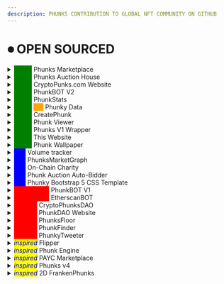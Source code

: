 ```yaml
---
description: PHUNKS CONTRIBUTION TO GLOBAL NFT COMMUNITY ON GITHUB
---
```


# ⏺ OPEN SOURCED

<details>

<summary><em><mark style="color:green;background-color:green;">active</mark></em> Phunks Marketplace</summary>

Source Code: [https://github.com/Crypto-Phunks/CryptoPhunksMarket](https://github.com/Crypto-Phunks/CryptoPhunksMarket)

Programming Language: <mark style="color:orange;">Solidity 76.4%</mark>, <mark style="color:yellow;">JavaScript 23.6%</mark>

Coder [@chopper\_\_dad](https://twitter.com/chopper\_\_dad) [@OG\_Kenobi\_Hello](https://twitter.com/OG\_Kenobi\_Hello)

Contributors [@Pauly0x](https://twitter.com/Pauly0x) [@ryder\_ripps](https://twitter.com/ryder\_ripps)

Twitter [@NotLarvaLabs](https://twitter.com/NotLarvaLabs)

[LIVE DEMO](https://notlarvalabs.com/cryptophunks)

</details>

<details>

<summary><em><mark style="color:green;background-color:green;">active</mark></em> Phunks Auction House</summary>

Source Code: [https://github.com/Crypto-Phunks/auction-house](https://github.com/Crypto-Phunks/auction-house)

[https://github.com/ogkenobi/CryptoPhunks-Auction-House](https://github.com/ogkenobi/CryptoPhunks-Auction-House)

Programming Language: <mark style="color:purple;">TypeScript 53.8%,</mark> <mark style="color:red;">HTML 17.4%</mark><mark style="color:purple;">,</mark> <mark style="color:orange;">SCSS 16.3%</mark><mark style="color:purple;">,</mark> <mark style="color:red;">Solidity 10.4%</mark><mark style="color:purple;">,</mark> <mark style="color:yellow;">JavaScript 2.1%</mark>

Coder [@chopper\_\_dad](https://twitter.com/chopper\_\_dad) [@OG\_Kenobi\_Hello](https://twitter.com/OG\_Kenobi\_Hello)

Twitter [@PhunksAuction](https://twitter.com/PhunksAuction)

[LIVE DEMO](https://phunks.auction/)

</details>

<details>

<summary><em><mark style="color:green;background-color:green;">active</mark></em> CryptoPunks.com Website</summary>

Source Code: [https://github.com/soupydolph/CryptoPhunks](https://github.com/soupydolph/CryptoPhunks)

Programming Language: <mark style="color:purple;">TypeScript 88.9%,</mark> CSS 6.5%, <mark style="color:red;">HTML 2.6%</mark><mark style="color:purple;">,</mark> <mark style="color:yellow;">JavaScript 2.0%</mark>

Coder [@soupydolph](https://twitter.com/soupydolph)

[LIVE DEMO](https://illustrious-panda-1d7c89.netlify.app/)

</details>

<details>

<summary><em><mark style="color:green;background-color:green;">active</mark></em> PhunkBOT V2</summary>

Source Code: [https://github.com/Crypto-Phunks/nft-sales-twitter-bot](https://github.com/Crypto-Phunks/nft-sales-twitter-bot)

Programming Language: <mark style="color:purple;">TypeScript 92.7%,</mark> <mark style="color:yellow;">JavaScript 2.3%,</mark> <mark style="color:green;">Shell 0.5%</mark>

Coder [@chopper\_\_dad](https://twitter.com/chopper\_\_dad) [@tat2bu](https://twitter.com/tat2bu)

Twitter [@PhunkBot](https://twitter.com/PhunkBot)

[LIVE DEMO](https://twitter.com/PhunkBot)

</details>

<details>

<summary><em><mark style="color:green;background-color:green;">active</mark></em> PhunkStats</summary>

Source Code: [https://github.com/pedropregueiro/phunk-stats](https://github.com/pedropregueiro/phunk-stats)

Programming Language: <mark style="color:blue;">Python</mark>

Coder [@pedropregueiro](https://twitter.com/pedropregueiro) [@krel404](https://twitter.com/krel404)

Twitter [@PhunkStats](https://twitter.com/PhunkStats)

[LIVE DEMO](https://twitter.com/PhunkStats)

</details>

<details>

<summary><em><mark style="color:green;background-color:green;">active</mark></em> <em><mark style="color:orange;background-color:orange;">API</mark></em> Phunky Data</summary>

Source Code: [https://github.com/theblockchaineth/PhunkyData](https://github.com/theblockchaineth/PhunkyData)

Programming Language: <mark style="color:yellow;">JavaScript 96.6%,</mark> <mark style="color:green;">Shell 3.4%</mark>

Coder [@tbc\_eth](https://twitter.com/tbc\_eth)

[LIVE DEMO](https://data.phunky.dev/api/v2-phunks-nfts)

</details>

<details>

<summary><em><mark style="color:green;background-color:green;">active</mark></em> CreatePhunk</summary>

Source Code: [https://github.com/albanow/create\_phunk](https://github.com/albanow/create\_phunk)

Programming Language: <mark style="color:blue;">Python,</mark> <mark style="color:green;">Shell</mark>

Coder [@albanow10](https://twitter.com/albanow10)

LOCALHOST

</details>

<details>

<summary><em><mark style="color:green;background-color:green;">active</mark></em> Phunk Viewer</summary>

Source Code: [https://gist.github.com/phunksbot/139ba9efc1d2c26e80b2109005d450e4](https://gist.github.com/phunksbot/139ba9efc1d2c26e80b2109005d450e4)

Programming Language: <mark style="color:yellow;">JavaScript</mark>

Coder [@iape\_](https://twitter.com/iape\_) forked from [@mclint\_](https://twitter.com/mclint\_)

[LIVE DEMO](https://phunks.gitbook.io/knowledge-base/social-media/media/media-kit#cryptophunk-viewer)

</details>

<details>

<summary><em><mark style="color:green;background-color:green;">active</mark></em> Phunks V1 Wrapper</summary>

Source Code: [https://etherscan.io/address/0x235d49774139c218034c0571ba8f717773edd923#code](https://etherscan.io/address/0x235d49774139c218034c0571ba8f717773edd923#code)

Programming Language: <mark style="color:orange;">Solidity</mark>

Coder [@dumbnamenumbers](https://twitter.com/dumbnamenumbers)

Twitter [@CryptoPhunksV1](https://twitter.com/CryptoPhunksV1)

[LIVE DEMO](https://www.v1phunks.io/)

</details>

<details>

<summary><em><mark style="color:green;background-color:green;">active</mark></em> This Website</summary>

Source Code: [https://github.com/phunksbot/wiki](https://github.com/phunksbot/wiki)

Coder [@iape\_](https://twitter.com/iape\_)

Contributors [@phunk2243](https://twitter.com/phunk2243)

</details>

<details>

<summary><em><mark style="color:green;background-color:green;">active</mark></em> Phunk Wallpaper </summary>

Source code: [https://github.com/shep-eth/phunk-wallpaper](https://github.com/shep-eth/phunk-wallpaper)

Programming Language: [TypeScript87.3%](https://github.com/shep-eth/phunk-wallpaper/search?l=typescript) [JavaScript10.9%](https://github.com/shep-eth/phunk-wallpaper/search?l=javascript) [CSS1.8%](https://github.com/shep-eth/phunk-wallpaper/search?l=css)

Coder [@shep\_eth](https://twitter.com/shep\_eth)

[LIVE DEMO](https://phunk-wallpaper.vercel.app/8770)

</details>

<details>

<summary><em><mark style="color:blue;background-color:blue;">WIP</mark></em> Volume tracker</summary>

Source Code: [https://github.com/tat2bu/erc721-sale-extractor](https://github.com/tat2bu/erc721-sale-extractor)

Programming Language: <mark style="color:purple;">TypeScript,</mark> <mark style="color:red;">HTML,</mark> <mark style="color:yellow;">JavaScript,</mark> <mark style="color:green;">Shell</mark>

Coder [@tat2bu](https://twitter.com/tat2bu)

[LIVE DEMO](http://phunks-data.herokuapp.com/app/)

</details>

<details>

<summary><em><mark style="color:blue;background-color:blue;">WIP</mark></em> PhunksMarketGraph</summary>

Source Code: [https://github.com/StarKeyJON/CryptoPhunksMarketGraph](https://github.com/StarKeyJON/CryptoPhunksMarketGraph)

Programming Language: <mark style="color:purple;">TypeScript</mark>

Coder [@TreeGuyJON](https://twitter.com/TreeGuyJON)

</details>

<details>

<summary><em><mark style="color:blue;background-color:blue;">WIP</mark> </em> On-Chain Charity</summary>

Source Code: [https://github.com/KenTheWhaleGoddess/V3PhunksThing](https://github.com/KenTheWhaleGoddess/V3PhunksThing)

Programming Language: <mark style="color:red;">Solidity</mark><mark style="color:purple;">,</mark> <mark style="color:yellow;">JavaScript</mark>

Coder [@whalegoddess](https://twitter.com/whalegoddess)

</details>

<details>

<summary><em><mark style="color:blue;background-color:blue;">WIP</mark></em> Phunk Auction Auto-Bidder</summary>

Source Code: [https://gist.github.com/RogerPodacter/4dccaa65d13f940bd0d87e41276b182b](https://gist.github.com/RogerPodacter/4dccaa65d13f940bd0d87e41276b182b)

Programming Language: <mark style="color:yellow;">JavaScript</mark>

Coder [@dumbnamenumbers](https://twitter.com/dumbnamenumbers)

</details>

<details>

<summary><em><mark style="color:blue;background-color:blue;">WIP</mark> </em> Phunky Bootstrap 5 CSS Template</summary>

Source Code: [https://github.com/theblockchaineth/phunks-bootstrap-css](https://github.com/theblockchaineth/phunks-bootstrap-css)

Coder [@theblockchain.eth](https://twitter.com/tbc\_eth)

</details>

<details>

<summary><em><mark style="color:red;background-color:red;">depreciated</mark></em> PhunkBOT V1 </summary>

Source Code: [https://github.com/albanow/phunks-nll-twitter-bot](https://github.com/albanow/phunks-nll-twitter-bot)

Programming Language: <mark style="color:blue;">Python</mark>

Coder [@albanow10](https://twitter.com/albanow10) [@iape\_](https://twitter.com/iape\_)

Twitter [@PhunkBot](https://twitter.com/PhunkBot)

[LIVE DEMO](https://twitter.com/PhunkBot)

</details>

<details>

<summary><em><mark style="color:red;background-color:red;">depreciated</mark></em> EtherscanBOT </summary>

Source Code: [https://github.com/albanow/etherscan-sales-bot](https://github.com/albanow/etherscan-sales-bot)

Programming Language: <mark style="color:blue;">Python</mark>

Coder [@albanow10](https://twitter.com/albanow10) [@iape\_](https://twitter.com/iape\_)

Twitter [@PhunkBot](https://twitter.com/PhunkBot)

[LIVE DEMO](https://twitter.com/PhunkBot)

</details>

<details>

<summary><em><mark style="color:red;background-color:red;">inactive</mark></em> CryptoPhunksDAO </summary>

Source Code: [https://github.com/Web3Master/cryptophunks](https://github.com/Web3Master/cryptophunks)

Programming Language: <mark style="color:red;">HTML,</mark> CSS, <mark style="color:yellow;">JavaScript</mark>

Coder [@CryptoPhunksDAO](https://twitter.com/CryptoPhunksDAO)

</details>

<details>

<summary><em><mark style="color:red;background-color:red;">inactive</mark></em> PhunkDAO Website</summary>

Source Code: [https://github.com/IshaanRawat/phunky](https://github.com/IshaanRawat/phunky)

Programming Language: <mark style="color:purple;">TypeScript,</mark> <mark style="color:red;">HTML,</mark> CSS, <mark style="color:yellow;">JavaScript</mark>

Coder [@IshaanRawat](https://twitter.com/IshaanRawat)

Twitter [@Phunk\_DAO](https://twitter.com/Phunk\_DAO)

[LIVE DEMO](https://phunkdao.com/)

</details>

<details>

<summary><em><mark style="color:red;background-color:red;">inactive</mark></em> PhunksFloor</summary>

Source Code: [https://github.com/maximedotair/phunksfloor](https://github.com/maximedotair/phunksfloor)

Programming Language: <mark style="color:green;">PHP</mark>

Coder [@MaximedotAir](https://twitter.com/MaximedotAir)

Twitter [@PhunksFloor](https://twitter.com/PhunksFloor)

[LIVE DEMO](https://www.phunksfloor.com/) - [LIVE DEMO2](https://twitter.com/PhunksFloor)

</details>

<details>

<summary><em><mark style="color:red;background-color:red;">inactive</mark></em> PhunkFinder</summary>

Source Code: [https://github.com/StarKeyJON/PhunkFinderv1](https://github.com/StarKeyJON/PhunkFinderv1)

Programming Language: <mark style="color:yellow;">JavaScript,</mark> CSS, <mark style="color:red;">HTML</mark>

Coder [@TreeGuyJON](https://twitter.com/TreeGuyJON)

[LIVE DEMO](https://phunkfinder.com/)

</details>

<details>

<summary><em><mark style="color:red;background-color:red;">inactive</mark></em> PhunkyTweeter</summary>

Source Code: [https://github.com/StarKeyJON/phunky\_tweeter](https://github.com/StarKeyJON/phunky\_tweeter)

Programming Language: <mark style="color:blue;">Python</mark>

Coder [@TreeGuyJON](https://twitter.com/TreeGuyJON)

</details>

<details>

<summary><em><mark style="color:blue;background-color:yellow;">inspired</mark></em> Flipper</summary>

Source Code: [https://github.com/Anish-Agnihotri/flipper](https://github.com/Anish-Agnihotri/flipper)

Programming Language: [TypeScript100.0%](https://github.com/Anish-Agnihotri/flipper/search?l=typescript)

Coder [@\_anishagnihotri](https://twitter.com/\_anishagnihotri)

</details>

<details>

<summary><em><mark style="color:blue;background-color:yellow;">inspired</mark></em> Phunk Engine</summary>

Source Code: [https://github.com/TootyPang/PhunkEngine](https://github.com/TootyPang/PhunkEngine)

Programming Language: [Python100.0%](https://github.com/TootyPang/PhunkEngine/search?l=python)

Coder [@tootypang](https://twitter.com/tootypang)

</details>

<details>

<summary><em><mark style="color:blue;background-color:yellow;">inspired</mark></em> PAYC Marketplace</summary>

Source Code: [https://github.com/Phunky-Ape-Yacht-Club/phunky-mp](https://github.com/Phunky-Ape-Yacht-Club/phunky-mp)

Programming Language: [JavaScript87.3%](https://github.com/Phunky-Ape-Yacht-Club/phunky-mp/search?l=javascript) [Solidity10.6%](https://github.com/Phunky-Ape-Yacht-Club/phunky-mp/search?l=solidity) [CSS1.7%](https://github.com/Phunky-Ape-Yacht-Club/phunky-mp/search?l=css)

Coder [@2paycshakur](https://twitter.com/2paycshakur)

</details>

<details>

<summary><em><mark style="color:blue;background-color:yellow;">inspired</mark></em> Phunks v4 </summary>

Source Code: [https://github.com/tfnlab/V4Phunks](https://github.com/tfnlab/V4Phunks)

Programming Language: <mark style="color:yellow;">JavaScript</mark>

Coder [@tfnlab](https://twitter.com/tfnlab)

</details>

<details>

<summary><em><mark style="color:blue;background-color:yellow;">inspired</mark></em> 2D FrankenPhunks </summary>

Source: [https://github.com/sekaieth/2DFrankenPhunks](https://github.com/sekaieth/2DFrankenPhunks)

Programming Language: [JavaScript82.0%](https://github.com/sekaieth/2DFrankenPhunks/search?l=javascript) [CSS7.7%](https://github.com/sekaieth/2DFrankenPhunks/search?l=css) [Solidity6.8%](https://github.com/sekaieth/2DFrankenPhunks/search?l=solidity) [HTML3.3%](https://github.com/sekaieth/2DFrankenPhunks/search?l=html) [Shell0.2%](https://github.com/sekaieth/2DFrankenPhunks/search?l=shell)

Coder [@sekaieth](https://twitter.com/sekaieth)

</details>
